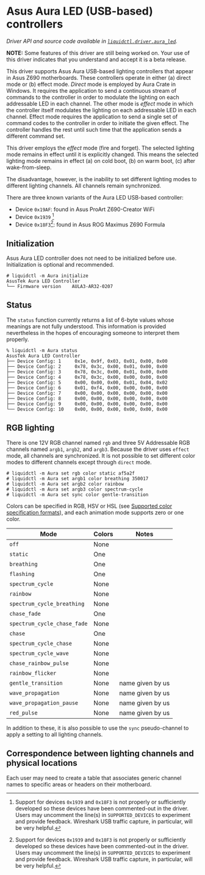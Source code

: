 # Asus Aura LED (USB-based) controllers
_Driver API and source code available in [`liquidctl.driver.aura_led`](../liquidctl/driver/aura_led.py)._

__NOTE:__
Some features of this driver are still being worked on. Your use of this driver indicates that you understand and accept it is a beta release.


This driver supports Asus Aura USB-based lighting controllers that appear in Asus Z690 motherboards. These controllers operate in either (a) direct mode or (b) effect mode. _Direct_ mode is employed by Aura Crate in Windows. It requires the application to send a continuous stream of commands to the controller in order to modulate the lighting on each addressable LED in each channel. The other mode is _effect_ mode in which the controller itself modulates the lighting on each addressable LED in each channel. Effect mode requires the application to send a single set of command codes to the controller in order to initiate the given effect. The controller handles the rest until such time that the application sends a different command set.

This driver employs the _effect_ mode (fire and forget). The selected lighting mode remains in effect until it is explicitly changed. This means the selected lighting mode remains in effect (a) on cold boot, (b) on warm boot, (c) after wake-from-sleep.

The disadvantage, however, is the inability to set different lighting modes to different lighting channels. All channels remain synchronized.

There are three known variants of the Aura LED USB-based controller:

- Device `0x19AF`: found in Asus ProArt Z690-Creator WiFi
- Device `0x1939` [^1]
- Device `0x18F3`[^1]: found in Asus ROG Maximus Z690 Formula

[^1]: Support for devices `0x1939` and `0x18F3` is not properly or sufficiently developed so these devices have been commented-out in the driver. Users may uncomment the line(s) in `SUPPORTED_DEVICES` to experiment and provide feedback. Wireshark USB traffic  capture, in particular, will be very helpful.


## Initialization

Asus Aura LED controller does not need to be initialized before use. Initialization is optional and recommended.

```
# liquidctl -m Aura initialize
AsusTek Aura LED Controller
└── Firmware version    AULA3-AR32-0207
```

## Status

The `status` function currently returns a list of 6-byte values whose meanings are not fully understood. This information is provided nevertheless in the hopes of encouraging someone to interpret them properly.
```
% liquidctl -m Aura status
AsusTek Aura LED Controller
├── Device Config: 1     0x1e, 0x9f, 0x03, 0x01, 0x00, 0x00
├── Device Config: 2     0x78, 0x3c, 0x00, 0x01, 0x00, 0x00
├── Device Config: 3     0x78, 0x3c, 0x00, 0x01, 0x00, 0x00
├── Device Config: 4     0x78, 0x3c, 0x00, 0x00, 0x00, 0x00
├── Device Config: 5     0x00, 0x00, 0x00, 0x01, 0x04, 0x02
├── Device Config: 6     0x01, 0xf4, 0x00, 0x00, 0x00, 0x00
├── Device Config: 7     0x00, 0x00, 0x00, 0x00, 0x00, 0x00
├── Device Config: 8     0x00, 0x00, 0x00, 0x00, 0x00, 0x00
├── Device Config: 9     0x00, 0x00, 0x00, 0x00, 0x00, 0x00
└── Device Config: 10    0x00, 0x00, 0x00, 0x00, 0x00, 0x00
```

## RGB lighting

There is one 12V RGB channel named `rgb` and three 5V Addressable RGB channels named `argb1`, `argb2`, and `argb3`. Because the driver uses `effect` mode, all channels are synchronized. It is not possible to set different color modes to different channels except through `direct` mode.

```
# liquidctl -m Aura set rgb color static af5a2f
# liquidctl -m Aura set argb1 color breathing 350017
# liquidctl -m Aura set argb2 color rainbow
# liquidctl -m Aura set argb3 color spectrum-cycle
# liquidctl -m Aura set sync color gentle-transition
```

Colors can be specified in RGB, HSV or HSL (see [Supported color specification formats](../README.md#supported-color-specification-formats)), and each animation mode supports zero or one color. 


| Mode | Colors | Notes |
| --- | --- | --- |
| `off` | None |
| `static` | One |
| `breathing` | One |
| `flashing` | One |
| `spectrum_cycle` | None |
| `rainbow` | None | 
| `spectrum_cycle_breathing` | None |
| `chase_fade` | One |
| `spectrum_cycle_chase_fade` | None |
| `chase` | One |
| `spectrum_cycle_chase` | None |
| `spectrum_cycle_wave` | None |
| `chase_rainbow_pulse` | None |
| `rainbow_flicker` | None |
| `gentle_transition` | None | name given by us |
| `wave_propagation` | None | name given by us |
| `wave_propagation_pause` | None | name given by us |
| `red_pulse` | None | name given by us |

In addition to these, it is also possible to use the `sync` pseudo-channel to apply a setting to all lighting channels.


## Correspondence between lighting channels and physical locations

Each user may need to create a table that associates generic channel names to specific areas or headers on their motherboard. 
